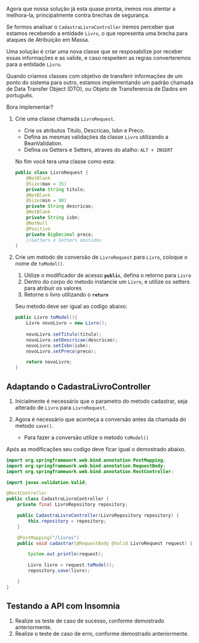 Agora que nossa solução já esta quase pronta, iremos nos atentar a melhora-la, principalmente contra brechas de segurança. 

Se formos analisar o `CadastraLivroController` iremos perceber que estamos recebendo a entidade `Livro`, o que representa uma brecha para ataques de Atribuição em Massa.

Uma solução é criar uma nova classe que se resposabilize por receber essas informações e as valide, e caso respeitem as regras converteremos para a entidade `Livro`.

Quando criamos classes com objetivo de transferir informações de um ponto do sistema para outro, estamos implementando um padrão chamada de Data Transfer Object (DTO), ou Objeto de Transferencia de Dados em português.

Bora implementar?

1. Crie uma classe chamada `LivroRequest`.
    - Crie os atributos Titulo, Descricao, Isbn e Preco.
    - Defina as mesmas validações da classe `Livro` utilizando a BeanValidation.
    - Defina os Getters e Setters, atraves do atalho:  `ALT + INSERT`
    
    No fim você tera uma classe como esta:

    ```JAVA
    public class LivroRequest {
        @NotBlank
        @Size(max = 35)
        private String titulo;
        @NotBlank
        @Size(min = 90)
        private String descricao;
        @NotBlank
        private String isbn;
        @NotNull
        @Positive
        private BigDecimal preco;
        //Getters e Setters omitidos
    }
    ```

2. Crie um metodo de conversão de `LivroRequest` para `Livro`, coloque o nome de `toModel()`.

    1. Utilize o modificador de acesso **`public`**, defina o retorno para `Livro`
    2. Dentro do corpo do metodo instancie um `Livro`, e utilize os setters para atribuir os valores
    3. Retorne o livro utilizando o **`return`**

    Seu metodo deve ser igual ao codigo abaixo:

    ```JAVA
    public Livro toModel(){
        Livro novoLivro = new Livro();
        
        novoLivro.setTitulo(titulo);
        novoLivro.setDescricao(descricao);
        novoLivro.setIsbn(isbn);
        novoLivro.setPreco(preco);

        return novoLivro;
    }
    ```

## Adaptando o CadastraLivroController

1. Inicialmente é necessário que o parametro do metodo cadastrar, seja alterado de `Livro` para `LivroRequest`.

2. Agora é necessário que aconteça a conversão antes da chamada do metodo `save()`.
   - Para fazer a conversão utilize o metodo `toModel()`

Após as modificações seu codigo deve ficar igual o demostrado abaixo.


```JAVA
import org.springframework.web.bind.annotation.PostMapping;
import org.springframework.web.bind.annotation.RequestBody;
import org.springframework.web.bind.annotation.RestController;

import javax.validation.Valid;

@RestController
public class CadastraLivroController {
    private final LivroRepository repository;

    public CadastraLivroController(LivroRepository repository) {
        this.repository = repository;
    }

    @PostMapping("/livros")
    public void cadastrar(@RequestBody @Valid LivroRequest request) {

        System.out.println(request);

        Livro livro = request.toModel();
        repository.save(livro);

    }
}
```



## Testando a API com Insomnia

1. Realize os teste de caso de sucesso, conforme demostrado anteriormente.
2. Realize o teste de caso de erro, conforme demostrado anteriormente.
